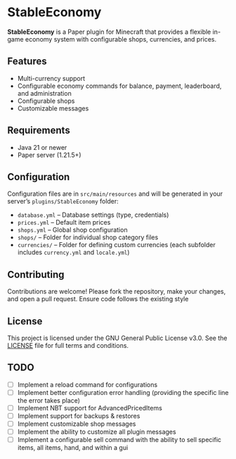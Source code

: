 # StableEconomy

**StableEconomy** is a Paper plugin for Minecraft that provides a flexible in-game economy system with configurable shops, currencies, and prices.

## Features

- Multi-currency support
- Configurable economy commands for balance, payment, leaderboard, and administration
- Configurable shops
- Customizable messages

## Requirements

- Java 21 or newer
- Paper server (1.21.5+) 

## Configuration

Configuration files are in `src/main/resources` and will be generated in your server’s `plugins/StableEconomy` folder:

- `database.yml` – Database settings (type, credentials)
- `prices.yml` – Default item prices
- `shops.yml` – Global shop configuration
- `shops/` – Folder for individual shop category files
- `currencies/` – Folder for defining custom currencies (each subfolder includes `currency.yml` and `locale.yml`)

## Contributing

Contributions are welcome! Please fork the repository, make your changes, and open a pull request. Ensure code follows the existing style

## License

This project is licensed under the GNU General Public License v3.0.
See the [LICENSE](LICENSE) file for full terms and conditions.

## TODO

- [ ] Implement a reload command for configurations
- [ ] Implement better configuration error handling (providing the specific line the error takes place)
- [ ] Implement NBT support for AdvancedPricedItems
- [ ] Implement support for backups & restores
- [ ] Implement customizable shop messages
- [ ] Implement the ability to customize all plugin messages
- [ ] Implement a configurable sell command with the ability to sell specific items, all items, hand, and within a gui